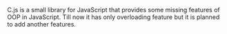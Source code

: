 C.js is a small library for JavaScript that provides some missing features of OOP in JavaScript. Till now it has only overloading feature but it is planned to add another features.
